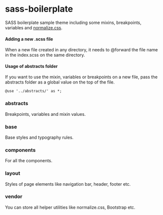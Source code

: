 # sass-boilerplate

SASS boilerplate sample theme including some mixins, breakpoints, variables and [normalize.css](https://necolas.github.io/normalize.css/).


#### Adding a new .scss file 
When a new file created in any directory, it needs to @forward the file name in the index.scss on the same directory.

#### Usage of abstracts folder

If you want to use the mixin, variables or breakpoints on a new file, pass the abstracts folder as a global value on the top of the file. 

`@use '../abstracts/' as *;`

### abstracts

Breakpoints, variables and mixin values.

### base

Base styles and typography rules.

### components

For all the components. 

### layout

Styles of page elements like navigation bar, header, footer etc.
### vendor

You can store all helper utilities like normalize.css, Bootstrap etc.



  

